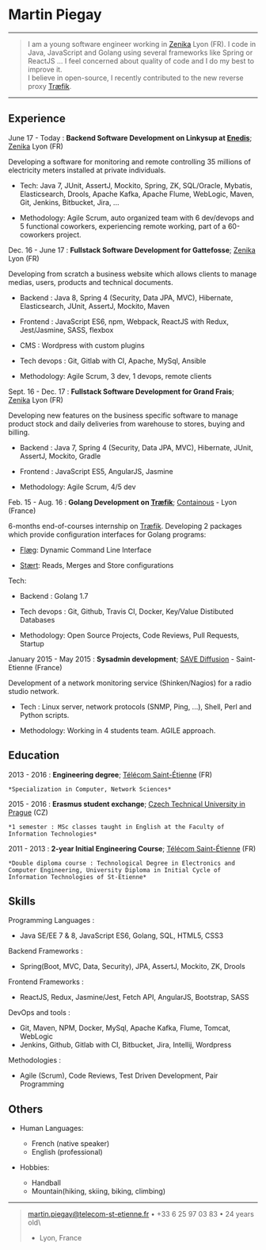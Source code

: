 Martin Piegay
============

----

>  I am a young software engineer working in [Zenika](https://www.zenika.com/) Lyon (FR).
>  I code in Java, JavaScript and Golang using several frameworks like Spring or ReactJS ...
>  I feel concerned about quality of code and I do my best to improve it.\
>  I believe in open-source, I recently contributed to the new reverse proxy [Træfik](https://traefik.io/).

----

Experience
----------
June 17 - Today
:   **Backend Software Development on Linkysup at [Enedis](http://www.enedis.fr/compteur-communicant)**; [Zenika](https://www.zenika.com/) Lyon (FR)

Developing a software for monitoring and remote controlling 35 millions of electricity meters installed at private individuals.

* Tech: Java 7, JUnit, AssertJ, Mockito, Spring, ZK, SQL/Oracle, Mybatis, Elasticsearch, Drools, Apache Kafka, Apache Flume, WebLogic, Maven, Git, Jenkins, Bitbucket, Jira, ...

* Methodology: Agile Scrum, auto organized team with 6 dev/devops and 5 functional coworkers, experiencing remote working, part of a 60-coworkers project.

Dec. 16 - June 17
:   **Fullstack Software Development for Gattefosse**; [Zenika](https://www.zenika.com/) Lyon (FR)

Developing from scratch a business website which allows clients to manage medias, users, products and technical documents.

* Backend : Java 8, Spring 4 (Security, Data JPA, MVC), Hibernate, Elasticsearch, JUnit, AssertJ, Mockito, Maven

* Frontend : JavaScript ES6, npm, Webpack, ReactJS with Redux, Jest/Jasmine, SASS, flexbox

* CMS : Wordpress with custom plugins

* Tech devops : Git, Gitlab with CI, Apache, MySql, Ansible

* Methodology: Agile Scrum, 3 dev, 1 devops, remote clients

Sept. 16 - Dec. 17
:   **Fullstack Software Development for Grand Frais**; [Zenika](https://www.zenika.com/) Lyon (FR)

Developing new features on the business specific software to manage product stock and daily deliveries from warehouse to stores, buying and billing.

* Backend : Java 7, Spring 4 (Security, Data JPA, MVC), Hibernate, JUnit, AssertJ, Mockito, Gradle

* Frontend : JavaScript ES5, AngularJS, Jasmine

* Methodology: Agile Scrum, 4/5 dev

Feb. 15 - Aug. 16
:   **Golang Development on [Træfik](https://traefik.io/)**; [Containous](https://containo.us/) - Lyon (France)

6-months end-of-courses internship on [Træfik](https://traefik.io/). Developing 2 packages which provide configuration interfaces for Golang programs:

* [Flæg](https://github.com/containous/flaeg): Dynamic Command Line Interface

* [Stært](https://github.com/containous/staert): Reads, Merges and Store configurations

Tech:

* Backend : Golang 1.7

* Tech devops : Git, Github, Travis CI, Docker, Key/Value Distibuted Databases

* Methodology: Open Source Projects, Code Reviews, Pull Requests, Startup

January 2015 - May 2015
:   **Sysadmin development**; [SAVE Diffusion](http://www.savediffusion.fr/) - Saint-Etienne (France)

Development of a network monitoring service (Shinken/Nagios) for a radio studio network.

* Tech : Linux server, network protocols (SNMP, Ping, ...), Shell, Perl and Python scripts.

* Methodology: Working in 4 students team. AGILE approach.

Education
---------

2013 - 2016
:   **Engineering degree**; [Télécom Saint-Étienne](https://www.telecom-st-etienne.fr/) (FR)

    *Specialization in Computer, Network Sciences*

2015 - 2016
:   **Erasmus student exchange**; [Czech Technical University in
    Prague](https://www.cvut.cz/en) (CZ)

    *1 semester : MSc classes taught in English at the Faculty of Information Technologies*

2011 - 2013
:   **2-year Initial Engineering Course**; [Télécom Saint-Étienne](https://www.telecom-st-etienne.fr/) (FR)

    *Double diploma course : Technological Degree in Electronics and Computer Engineering, University Diploma in Initial Cycle of Information Technologies of St-Etienne*

Skills
--------------------

Programming Languages
:   
* Java SE/EE 7 & 8, JavaScript ES6, Golang, SQL, HTML5, CSS3

Backend Frameworks
:   
* Spring(Boot, MVC, Data, Security), JPA, AssertJ, Mockito, ZK, Drools

Frontend Frameworks
:   
* ReactJS, Redux, Jasmine/Jest, Fetch API, AngularJS, Bootstrap, SASS

DevOps and tools
:   
* Git, Maven, NPM, Docker, MySql, Apache Kafka, Flume, Tomcat, WebLogic
* Jenkins, Github, Gitlab with CI, Bitbucket, Jira, Intellij, Wordpress

Methodologies
:   
* Agile (Scrum), Code Reviews, Test Driven Development, Pair Programming

Others
----------------------------------------

* Human Languages:

     * French (native speaker)
     * English (professional)

* Hobbies:
     * Handball
     * Mountain(hiking, skiing, biking, climbing)

----

> <martin.piegay@telecom-st-etienne.fr> • +33 6 25 97 03 83 • 24 years old\
> - Lyon, France
